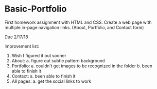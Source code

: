 # Basic-Portfolio

First homework assignment with HTML and CSS.
Create a web page with multiple in-page navigation links. (About, Portfolio, and Contact form)

Due 2/17/18

Improvement list:
1. Wish I figured it out sooner
2. About:
    a. figure out subtle pattern background
3. Portfolio:
    a. couldn't get images to be recognized in the folder
    b. been able to finish it
4. Contact:
    a. been able to finish it
5. All pages:
    a. get the social links to work